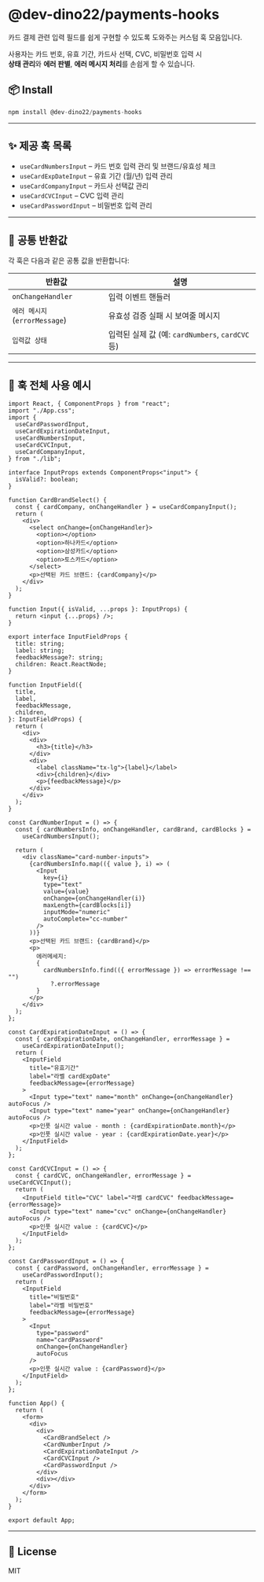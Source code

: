 # @dev-dino22/payments-hooks

카드 결제 관련 입력 필드를 쉽게 구현할 수 있도록 도와주는 커스텀 훅 모음입니다.

사용자는 카드 번호, 유효 기간, 카드사 선택, CVC, 비밀번호 입력 시  
**상태 관리**와 **에러 판별**, **에러 메시지 처리**를 손쉽게 할 수 있습니다.

## 📦 Install

```js
npm install @dev-dino22/payments-hooks
```

---

## ✨ 제공 훅 목록

- `useCardNumbersInput` – 카드 번호 입력 관리 및 브랜드/유효성 체크
- `useCardExpDateInput` – 유효 기간 (월/년) 입력 관리
- `useCardCompanyInput` – 카드사 선택값 관리
- `useCardCVCInput` – CVC 입력 관리
- `useCardPasswordInput` – 비밀번호 입력 관리

---

## 🔧 공통 반환값

각 훅은 다음과 같은 공통 값을 반환합니다:

| 반환값                         | 설명                                             |
| ------------------------------ | ------------------------------------------------ |
| `onChangeHandler`              | 입력 이벤트 핸들러                               |
| `에러 메시지` (`errorMessage`) | 유효성 검증 실패 시 보여줄 메시지                |
| `입력값 상태`                  | 입력된 실제 값 (예: `cardNumbers`, `cardCVC` 등) |

---

## 🧪 훅 전체 사용 예시

```tsx
import React, { ComponentProps } from "react";
import "./App.css";
import {
  useCardPasswordInput,
  useCardExpirationDateInput,
  useCardNumbersInput,
  useCardCVCInput,
  useCardCompanyInput,
} from "./lib";

interface InputProps extends ComponentProps<"input"> {
  isValid?: boolean;
}

function CardBrandSelect() {
  const { cardCompany, onChangeHandler } = useCardCompanyInput();
  return (
    <div>
      <select onChange={onChangeHandler}>
        <option></option>
        <option>하나카드</option>
        <option>삼성카드</option>
        <option>토스카드</option>
      </select>
      <p>선택된 카드 브랜드: {cardCompany}</p>
    </div>
  );
}

function Input({ isValid, ...props }: InputProps) {
  return <input {...props} />;
}

export interface InputFieldProps {
  title: string;
  label: string;
  feedbackMessage?: string;
  children: React.ReactNode;
}

function InputField({
  title,
  label,
  feedbackMessage,
  children,
}: InputFieldProps) {
  return (
    <div>
      <div>
        <h3>{title}</h3>
      </div>
      <div>
        <label className="tx-lg">{label}</label>
        <div>{children}</div>
        <p>{feedbackMessage}</p>
      </div>
    </div>
  );
}

const CardNumberInput = () => {
  const { cardNumbersInfo, onChangeHandler, cardBrand, cardBlocks } =
    useCardNumbersInput();

  return (
    <div className="card-number-inputs">
      {cardNumbersInfo.map(({ value }, i) => (
        <Input
          key={i}
          type="text"
          value={value}
          onChange={onChangeHandler(i)}
          maxLength={cardBlocks[i]}
          inputMode="numeric"
          autoComplete="cc-number"
        />
      ))}
      <p>선택된 카드 브랜드: {cardBrand}</p>
      <p>
        에러메세지:
        {
          cardNumbersInfo.find(({ errorMessage }) => errorMessage !== "")
            ?.errorMessage
        }
      </p>
    </div>
  );
};

const CardExpirationDateInput = () => {
  const { cardExpirationDate, onChangeHandler, errorMessage } =
    useCardExpirationDateInput();
  return (
    <InputField
      title="유효기간"
      label="라벨 cardExpDate"
      feedbackMessage={errorMessage}
    >
      <Input type="text" name="month" onChange={onChangeHandler} autoFocus />
      <Input type="text" name="year" onChange={onChangeHandler} autoFocus />
      <p>인풋 실시간 value - month : {cardExpirationDate.month}</p>
      <p>인풋 실시간 value - year : {cardExpirationDate.year}</p>
    </InputField>
  );
};

const CardCVCInput = () => {
  const { cardCVC, onChangeHandler, errorMessage } = useCardCVCInput();
  return (
    <InputField title="CVC" label="라벨 cardCVC" feedbackMessage={errorMessage}>
      <Input type="text" name="cvc" onChange={onChangeHandler} autoFocus />
      <p>인풋 실시간 value : {cardCVC}</p>
    </InputField>
  );
};

const CardPasswordInput = () => {
  const { cardPassword, onChangeHandler, errorMessage } =
    useCardPasswordInput();
  return (
    <InputField
      title="비밀번호"
      label="라벨 비밀번호"
      feedbackMessage={errorMessage}
    >
      <Input
        type="password"
        name="cardPassword"
        onChange={onChangeHandler}
        autoFocus
      />
      <p>인풋 실시간 value : {cardPassword}</p>
    </InputField>
  );
};

function App() {
  return (
    <form>
      <div>
        <div>
          <CardBrandSelect />
          <CardNumberInput />
          <CardExpirationDateInput />
          <CardCVCInput />
          <CardPasswordInput />
        </div>
        <div></div>
      </div>
    </form>
  );
}

export default App;
```

---

## 🪪 License

MIT
